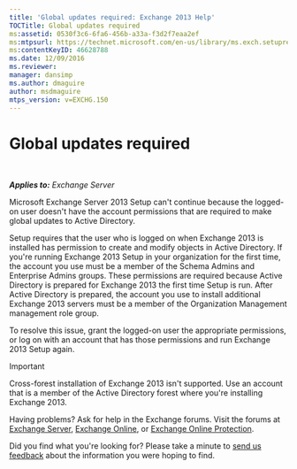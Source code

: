 ```yaml
---
title: 'Global updates required: Exchange 2013 Help'
TOCTitle: Global updates required
ms:assetid: 0530f3c6-6fa6-456b-a33a-f3d2f7eaa2ef
ms:mtpsurl: https://technet.microsoft.com/en-us/library/ms.exch.setupreadiness.globalupdaterequired(v=EXCHG.150)
ms:contentKeyID: 46628788
ms.date: 12/09/2016
ms.reviewer: 
manager: dansimp
ms.author: dmaguire
author: msdmaguire
mtps_version: v=EXCHG.150
---
```


# Global updates required

 

_**Applies to:** Exchange Server_

Microsoft Exchange Server 2013 Setup can't continue because the logged-on user doesn't have the account permissions that are required to make global updates to Active Directory.

Setup requires that the user who is logged on when Exchange 2013 is installed has permission to create and modify objects in Active Directory. If you're running Exchange 2013 Setup in your organization for the first time, the account you use must be a member of the Schema Admins and Enterprise Admins groups. These permissions are required because Active Directory is prepared for Exchange 2013 the first time Setup is run. After Active Directory is prepared, the account you use to install additional Exchange 2013 servers must be a member of the Organization Management management role group.

To resolve this issue, grant the logged-on user the appropriate permissions, or log on with an account that has those permissions and run Exchange 2013 Setup again.

> [!IMPORTANT]
> Cross-forest installation of Exchange 2013 isn't supported. Use an account that is a member of the Active Directory forest where you're installing Exchange 2013.

Having problems? Ask for help in the Exchange forums. Visit the forums at [Exchange Server](https://go.microsoft.com/fwlink/p/?linkid=60612), [Exchange Online](https://go.microsoft.com/fwlink/p/?linkid=267542), or [Exchange Online Protection](https://go.microsoft.com/fwlink/p/?linkid=285351).

Did you find what you're looking for? Please take a minute to [send us feedback](mailto:exsetuphelpfeedback@microsoft.com?subject=exchange%202013%20setup%20help%20feedback) about the information you were hoping to find.
